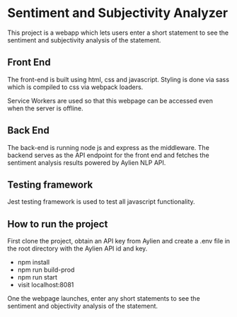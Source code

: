 # Sentiment and Subjectivity Analyzer

This project is a webapp which lets users enter a short statement to see the sentiment and subjectivity analysis of the statement. 

## Front End
The front-end is built using html, css and javascript. Styling is done via sass which is compiled to css via webpack loaders.

Service Workers are used so that this webpage can be accessed even when the server is offline.

## Back End
The back-end is running node js and express as the middleware. The backend serves as the API endpoint for the front end and fetches the sentiment analysis results powered by Aylien NLP API.


## Testing framework
Jest testing framework is used to test all javascript functionality.

## How to run the project
First clone the project, obtain an API key from Aylien and create a .env file in the root directory with the Aylien API id and key.

- npm install
- npm run build-prod
- npm run start
- visit localhost:8081

One the webpage launches, enter any short statements to see the sentiment and objectivity analysis of the statement.